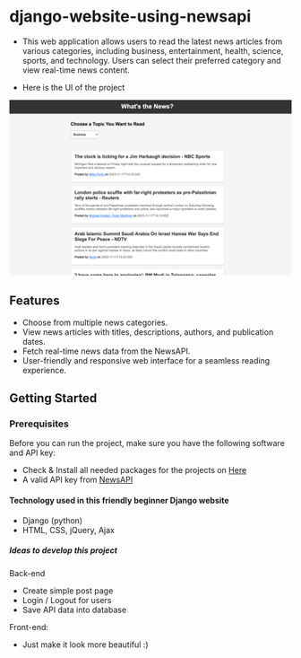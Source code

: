 # django-website-using-newsapi

- This web application allows users to read the latest news articles from various categories, including business, entertainment, health, science, sports, and technology. Users can select their preferred category and view real-time news content.

- Here is the UI of the project
  
![News Website UI](https://github.com/nkduyenpham/django-news/blob/main/Simple%20News%20Website%20UI.png)

## Features
- Choose from multiple news categories.
- View news articles with titles, descriptions, authors, and publication dates.
- Fetch real-time news data from the NewsAPI.
- User-friendly and responsive web interface for a seamless reading experience.

## Getting Started

### Prerequisites
Before you can run the project, make sure you have the following software and API key:

- Check & Install all needed packages for the projects on [Here](https://github.com/nkduyenpham/django-website-using-newsapi/blob/main/requirements.txt)
- A valid API key from [NewsAPI](https://newsapi.org/)

#### Technology used in this friendly beginner Django website

- Django (python)
- HTML, CSS, jQuery, Ajax

##### Ideas to develop this project 

Back-end
- Create simple post page
- Login / Logout for users
- Save API data into database

Front-end:
- Just make it look more beautiful :) 
